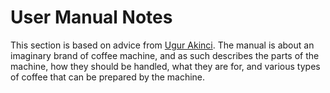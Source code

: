 # User Manual Notes

This section is based on advice from [Ugur Akinci](https://technicalcommunicationcenter.com). The manual is about an imaginary brand of coffee machine, and as such describes the parts of the machine, how they should be handled, what they are for, and various types of coffee that can be prepared by the machine.
